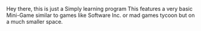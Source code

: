 Hey there, this is just a Simply learning program
This features a very basic Mini-Game similar to games like Software Inc. or mad games tycoon but on a much smaller space.
